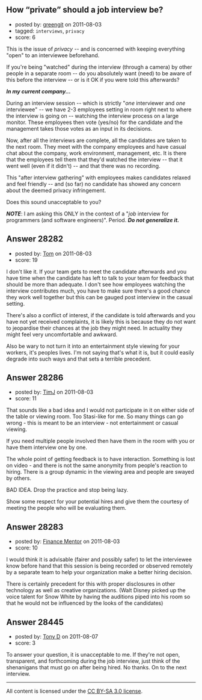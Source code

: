 ## How “private” should a job interview be?

- posted by: [greengit](https://stackexchange.com/users/-1/12419-greengit) on 2011-08-03
- tagged: `interviews`, `privacy`
- score: 6

This is the issue of *privacy* -- and is concerned with keeping everything "open" to an interviewee beforehand.

If you're being "watched" during the interview (through a camera) by other people in a separate room -- do you absolutely want (need) to be aware of this before the interview -- or is it OK if you were told this afterwards?

***In my current company...***

During an interview session -- which is strictly "*one* interviewer and *one* interviewee" -- we have 2-3 employees setting in room right next to where the interview is going on -- watching the interview process on a large monitor. These employees then vote (yes/no) for the candidate and the management takes those votes as an input in its decisions.

Now, after all the interviews are complete, all the candidates are taken to the next room. They meet with the company employees and have casual chat about the company, work environment, management, etc. It is there that the employees tell them that they'd watched the interview -- that it went well (even if it didn't) -- and that there was no recording.

This "after interview gathering" with employees makes candidates relaxed and feel friendly -- and (so far) no candidate has showed any concern about the deemed privacy infringement.

Does this sound unacceptable to you?

***NOTE***: I am asking this ONLY in the context of a "*job* interview for programmers (and software engineers)". Period. ***Do not generalize it.***



## Answer 28282

- posted by: [Tom](https://stackexchange.com/users/-1/8177-tom) on 2011-08-03
- score: 19

I don't like it.  If your team gets to meet the candidate afterwards and you have time when the candidate has left to talk to your team for feedback that should be more than adequate.  I don't see how employees watching the interview contributes much, you have to make sure there's a good chance they work well together but this can be gauged post interview in the casual setting.

There's also a conflict of interest, if the candidate is told afterwards and you have not yet received complaints, it is likely this is because they do not want to jeopardise their chances at the job they might need.  In actuality they might feel very uncomfortable and awkward.

Also be wary to not turn it into an entertainment style viewing for your workers, it's peoples lives.  I'm not saying that's what it is, but it could easily degrade into such ways and that sets a terrible precedent.


## Answer 28286

- posted by: [TimJ](https://stackexchange.com/users/-1/1172-timj) on 2011-08-03
- score: 11

That sounds like a bad idea and I would not participate in it on either side of the table or viewing room.  Too Stasi-like for me.  So many things can go wrong - this is meant to be an interview - not entertainment or casual viewing.  

If you need multiple people involved then have them in the room with you or have them interview one by one.  

The whole point of getting feedback is to have interaction.  Something is lost on video - and there is not the same anonymity from people's reaction to hiring.  There is a group dynamic in the viewing area and people are swayed by others.

BAD IDEA.  Drop the practice and stop being lazy.

Show some respect for your potential hires and give them the courtesy of meeting the people who will be evaluating them.


## Answer 28283

- posted by: [Finance Mentor](https://stackexchange.com/users/-1/11741-finance-mentor) on 2011-08-03
- score: 10

I would think it is advisable (fairer and possibly safer) to let the interviewee know before hand that this session is being recorded or observed remotely by a separate team to help your organization make a better hiring decision. 

There is certainly precedent for this with proper disclosures in other technology as well as creative organizations. (Walt Disney picked up the voice talent for Snow White by having the auditions piped into his room so that he would not be influenced by the looks of the candidates)


## Answer 28445

- posted by: [Tony D](https://stackexchange.com/users/-1/12519-tony-d) on 2011-08-07
- score: 3

To answer your question, it is unacceptable to me. If they're not open, transparent, and forthcoming during the job interview, just think of the shenanigans that must go on after being hired. No thanks. On to the next interview.



---

All content is licensed under the [CC BY-SA 3.0 license](https://creativecommons.org/licenses/by-sa/3.0/).

